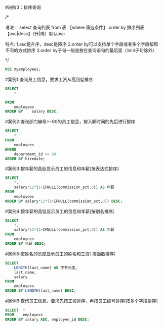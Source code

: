 #进阶3：排序查询

/*

语法：
	select	查询列表
	from	表
	【where	筛选条件】
	order by 排序列表【asc|desc】（升|降）默认asc

特点:
	1.asc是升序，desc是降序
	2.order by可以支持单个字段或者多个字段按照不同的方式排序
	3.order by子句一般是放在查询语句的最后面（limit子句除外）
	
*/

```sql
USE myemployees;
```

#案例1:查询员工信息，要求工资从高到低排序

```sql
SELECT
	*

FROM
	employees
ORDER BY	salary DESC;
```

#案例2:查询部门编号>=90的员工信息，按入职时间的先后进行排序

```sql
SELECT
	*
FROM
	employees
WHERE
	department_id >= 90
ORDER BY hiredate;
```

#案例3:按年薪的高低显示员工的信息和年薪[按表达式排序]

```sql
SELECT
	*,
	salary*12*(1+IFNULL(commission_pct,0)) AS 年薪
FROM
	employees
ORDER BY salary*12*(1+IFNULL(commission_pct,0)) DESC;
```

#案例4:按年薪的高低显示员工的信息和年薪[按别名排序]

```sql
SELECT
	*,
	salary*12*(1+IFNULL(commission_pct,0)) AS 年薪
FROM
	employees
ORDER BY 年薪 DESC;
```

#案例5:按姓名的长度显示员工的姓名和工资[ 按函数排序]

```sql
SELECT
	LENGTH(last_name) AS 字节长度,
	last_name,
	salary
FROM
	employees
ORDER BY LENGTH(last_name) DESC;
```

#案例6:查询员工信息，要求先按工资排序，再按员工编号排序[按多个字段排序]

```sql
SELECT	*
FROM	employees
ORDER BY salary ASC, employee_id DESC;
```



